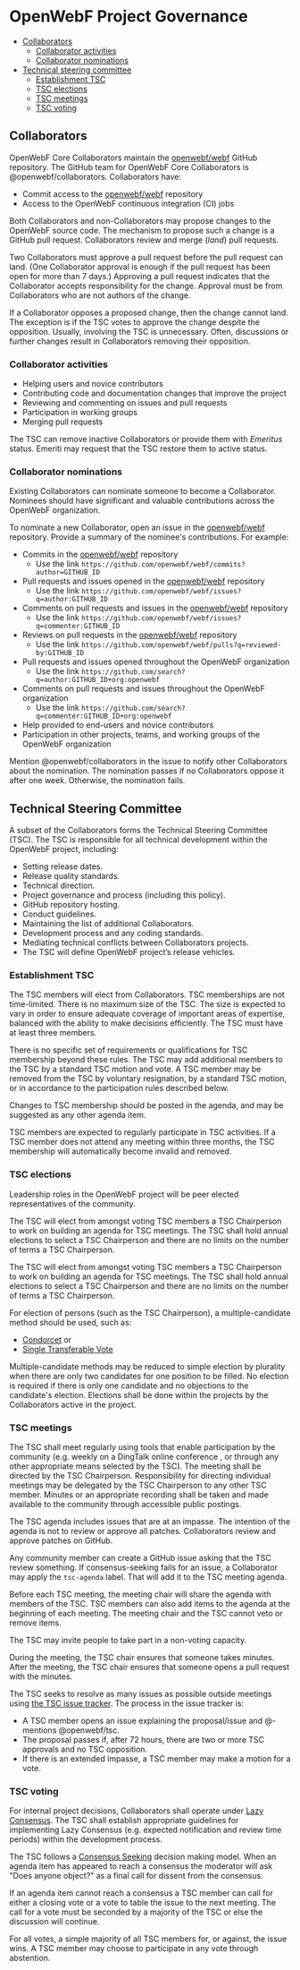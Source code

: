 # OpenWebF Project Governance

<!-- TOC -->

* [Collaborators](#collaborators)
  * [Collaborator activities](#collaborator-activities)
  * [Collaborator nominations](#collaborator-nominations)
* [Technical steering committee](#technical-steering-committee)
  * [Establishment TSC](#establishment-tsc)
  * [TSC elections](#tsc-elections)
  * [TSC meetings](#tsc-meetings)
  * [TSC voting](#tsc-voting)

<!-- /TOC -->

## Collaborators

OpenWebF Core Collaborators maintain the [openwebf/webf][] GitHub repository.
The GitHub team for OpenWebF Core Collaborators is @openwebf/collaborators.
Collaborators have:

* Commit access to the [openwebf/webf][] repository
* Access to the OpenWebF continuous integration (CI) jobs

Both Collaborators and non-Collaborators may propose changes to the OpenWebF
source code. The mechanism to propose such a change is a GitHub pull request.
Collaborators review and merge (_land_) pull requests.

Two Collaborators must approve a pull request before the pull request can land.
(One Collaborator approval is enough if the pull request has been open for more
than 7 days.) Approving a pull request indicates that the Collaborator accepts
responsibility for the change. Approval must be from Collaborators who are not
authors of the change.

If a Collaborator opposes a proposed change, then the change cannot land. The
exception is if the TSC votes to approve the change despite the opposition.
Usually, involving the TSC is unnecessary. Often, discussions or further changes
result in Collaborators removing their opposition.

### Collaborator activities

* Helping users and novice contributors
* Contributing code and documentation changes that improve the project
* Reviewing and commenting on issues and pull requests
* Participation in working groups
* Merging pull requests

The TSC can remove inactive Collaborators or provide them with _Emeritus_
status. Emeriti may request that the TSC restore them to active status.

### Collaborator nominations

Existing Collaborators can nominate someone to become a Collaborator. Nominees should have significant and valuable contributions across the OpenWebF organization.

To nominate a new Collaborator, open an issue in the [openwebf/webf][] repository. Provide a summary of the nominee's contributions. For example:

* Commits in the [openwebf/webf][] repository
  * Use the link `https://github.com/openwebf/webf/commits?author=GITHUB_ID`
* Pull requests and issues opened in the [openwebf/webf][] repository
  * Use the link `https://github.com/openwebf/webf/issues?q=author:GITHUB_ID`
* Comments on pull requests and issues in the [openwebf/webf][] repository
  * Use the link `https://github.com/openwebf/webf/issues?q=commenter:GITHUB_ID`
* Reviews on pull requests in the [openwebf/webf][] repository
  * Use the link `https://github.com/openwebf/webf/pulls?q=reviewed-by:GITHUB_ID`
* Pull requests and issues opened throughout the OpenWebF organization
  * Use the link  `https://github.com/search?q=author:GITHUB_ID+org:openwebf`
* Comments on pull requests and issues throughout the OpenWebF organization
  * Use the link `https://github.com/search?q=commenter:GITHUB_ID+org:openwebf`
* Help provided to end-users and novice contributors
* Participation in other projects, teams, and working groups of the OpenWebF organization

Mention @openwebf/collaborators in the issue to notify other Collaborators about the nomination.
The nomination passes if no Collaborators oppose it after one week. Otherwise, the nomination fails.

## Technical Steering Committee

A subset of the Collaborators forms the Technical Steering Committee (TSC). The TSC is responsible for all technical development within the OpenWebF project, including:

* Setting release dates.
* Release quality standards.
* Technical direction.
* Project governance and process (including this policy).
* GitHub repository hosting.
* Conduct guidelines.
* Maintaining the list of additional Collaborators.
* Development process and any coding standards.
* Mediating technical conflicts between Collaborators projects.
* The TSC will define OpenWebF project’s release vehicles.

### Establishment TSC

The TSC members will elect from Collaborators. TSC memberships are not time-limited. There is no maximum size of the TSC. The size is expected to vary in order to ensure adequate coverage of important areas of expertise, balanced with the ability to make decisions efficiently. The TSC must have at least three members.

There is no specific set of requirements or qualifications for TSC membership beyond these rules. The TSC may add additional members to the TSC by a standard TSC motion and vote. A TSC member may be removed from the TSC by voluntary resignation, by a standard TSC motion, or in accordance to the participation rules described below.

Changes to TSC membership should be posted in the agenda, and may be suggested as any other agenda item.

TSC members are expected to regularly participate in TSC activities. If a TSC member does not attend any meeting within three months, the TSC membership will automatically become invalid and removed.

### TSC elections

Leadership roles in the OpenWebF project will be peer elected representatives of the community.

The TSC will elect from amongst voting TSC members a TSC Chairperson to work on building an agenda for TSC meetings.
The TSC shall hold annual elections to select a TSC Chairperson and
there are no limits on the number of terms a TSC Chairperson.

The TSC will elect from amongst voting TSC members a TSC Chairperson to work
on building an agenda for TSC meetings.
The TSC shall hold annual elections to select a TSC Chairperson and
there are no limits on the number of terms a TSC Chairperson.

For election of persons (such as the TSC Chairperson), a multiple-candidate
method should be used, such as:

* [Condorcet][] or
* [Single Transferable Vote][]

Multiple-candidate methods may be reduced to simple election by plurality
when there are only two candidates for one position to be filled. No
election is required if there is only one candidate and no objections to
the candidate's election. Elections shall be done within the projects by
the Collaborators active in the project.

### TSC meetings

The TSC shall meet regularly using tools that enable participation by the community (e.g. weekly on a DingTalk online conference
, or through any other appropriate means selected by the TSC). The meeting shall be directed by the TSC Chairperson. Responsibility for directing individual meetings may be delegated by the TSC Chairperson to any other TSC member. Minutes or an appropriate recording shall be taken and made available to the community through accessible public postings.

The TSC agenda includes issues that are at an impasse. The intention of the
agenda is not to review or approve all patches. Collaborators review and approve
patches on GitHub.

Any community member can create a GitHub issue asking that the TSC review
something. If consensus-seeking fails for an issue, a Collaborator may apply the
`tsc-agenda` label. That will add it to the TSC meeting agenda.

Before each TSC meeting, the meeting chair will share the agenda with members of
the TSC. TSC members can also add items to the agenda at the beginning of each
meeting. The meeting chair and the TSC cannot veto or remove items.

The TSC may invite people to take part in a non-voting capacity.

During the meeting, the TSC chair ensures that someone takes minutes. After the
meeting, the TSC chair ensures that someone opens a pull request with the
minutes.

The TSC seeks to resolve as many issues as possible outside meetings using
[the TSC issue tracker](https://github.com/openwebf/TSC/issues). The process in
the issue tracker is:

* A TSC member opens an issue explaining the proposal/issue and @-mentions
  @openwebf/tsc.
* The proposal passes if, after 72 hours, there are two or more TSC approvals
  and no TSC opposition.
* If there is an extended impasse, a TSC member may make a motion for a vote.

### TSC voting

For internal project decisions, Collaborators shall operate under [Lazy Consensus][].
The TSC shall establish appropriate guidelines for implementing Lazy Consensus
(e.g. expected notification and review time periods) within the development process.

The TSC follows a [Consensus Seeking][] decision making model. When an agenda
item has appeared to reach a consensus the moderator will ask "Does anyone object?"
as a final call for dissent from the consensus.

If an agenda item cannot reach a consensus a TSC member can call for either a
closing vote or a vote to table the issue to the next meeting.
The call for a vote must be seconded by a majority of the TSC or else the discussion will continue.

For all votes, a simple majority of all TSC members for, or against, the issue wins.
A TSC member may choose to participate in any vote through abstention.


[openwebf/webf]: https://github.com/openwebf/webf
[Lazy Consensus]: https://community.apache.org/committers/lazyConsensus.html
[Consensus Seeking]: https://en.wikipedia.org/wiki/Consensus-seeking_decision-making
[Condorcet]: https://en.wikipedia.org/wiki/Condorcet_method
[Single Transferable Vote]: https://en.wikipedia.org/wiki/Single_transferable_vote

